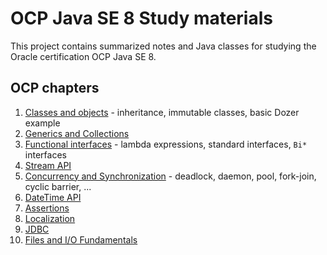 # OCP Java SE 8 Study materials

This project contains summarized notes and Java classes for studying the Oracle certification OCP Java SE 8.

## OCP chapters ##
1. [Classes and objects](src/ch01_classesobjects) - inheritance, immutable classes, basic Dozer example
2. [Generics and Collections](src/ch02_genericscollections)
3. [Functional interfaces](src/ch03_functionalinterfaces) - lambda expressions, standard interfaces, `Bi*` interfaces
4. [Stream API](src/ch04_streamAPI)
5. [Concurrency and Synchronization](src/ch05_concurrency) - deadlock, daemon, pool, fork-join, cyclic barrier, ...
6. [DateTime API](src/ch06_datetimeAPI)
7. [Assertions](src/ch07_assertions)
8. [Localization](src/ch08_localization)
9. [JDBC](src/ch09_jdbc)
10. [Files and I/O Fundamentals](src/ch10_files)